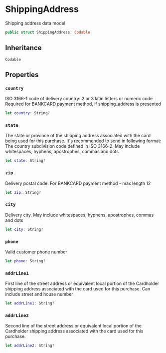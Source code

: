 # ShippingAddress

Shipping address data model

``` swift
public struct ShippingAddress: Codable
```

## Inheritance

`Codable`

## Properties

### `country`

ISO 3166-1 code of delivery country:​ 2 or 3 latin letters or numeric code
Required for BANKCARD payment method, if shipping\_address is presented

``` swift
let country: String?
```

### `state`

The state or province of the shipping address associated with the card being used for this purchase.
It's recommended to send in following format:​ The country subdivision code defined in ISO 3166-2.
May include whitespaces, hyphens, apostrophes, commas and dots

``` swift
let state: String?
```

### `zip`

Delivery postal code.
For BANKCARD payment method - max length 12

``` swift
let zip: String?
```

### `city`

Delivery city. May include whitespaces, hyphens, apostrophes, commas and dots

``` swift
let city: String?
```

### `phone`

Valid customer phone number

``` swift
let phone: String?
```

### `addrLine1`

First line of the street address or equivalent local portion of the Cardholder shipping address associated with the card used for this purchase. Can include street and house number

``` swift
let addrLine1: String?
```

### `addrLine2`

Second line of the street address or equivalent local portion of the Cardholder shipping address associated with the card used for this purchase.

``` swift
let addrLine2: String?
```
